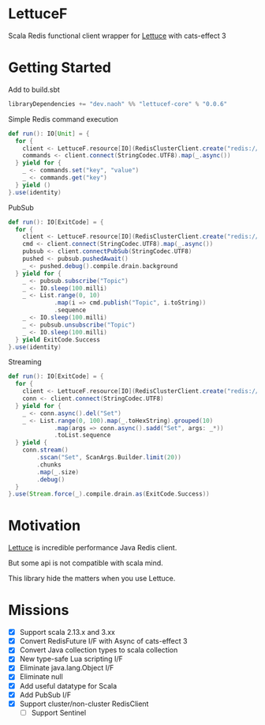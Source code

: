 # LettuceF

Scala Redis functional client wrapper for [Lettuce](https://github.com/lettuce-io/lettuce-core) with cats-effect 3


# Getting Started
Add to build.sbt
```scala
libraryDependencies += "dev.naoh" %% "lettucef-core" % "0.0.6"
```

Simple Redis command execution
```scala
def run(): IO[Unit] = {
  for {
    client <- LettuceF.resource[IO](RedisClusterClient.create("redis://127.0.0.1:7000"))
    commands <- client.connect(StringCodec.UTF8).map(_.async())
  } yield for {
    _ <- commands.set("key", "value")
    _ <- commands.get("key")
  } yield ()
}.use(identity)
```

PubSub
```scala
def run(): IO[ExitCode] = {
  for {
    client <- LettuceF.resource[IO](RedisClusterClient.create("redis://127.0.0.1:7000"))
    cmd <- client.connect(StringCodec.UTF8).map(_.async())
    pubsub <- client.connectPubSub(StringCodec.UTF8)
    pushed <- pubsub.pushedAwait()
    _ <- pushed.debug().compile.drain.background
  } yield for {
    _ <- pubsub.subscribe("Topic")
    _ <- IO.sleep(100.milli)
    _ <- List.range(0, 10)
             .map(i => cmd.publish("Topic", i.toString))
             .sequence
    _ <- IO.sleep(100.milli)
    _ <- pubsub.unsubscribe("Topic")
    _ <- IO.sleep(100.milli)
  } yield ExitCode.Success
}.use(identity)
```

Streaming
```scala
def run(): IO[ExitCode] = {
  for {
    client <- LettuceF.resource[IO](RedisClusterClient.create("redis://127.0.0.1:7000"))
    conn <- client.connect(StringCodec.UTF8)
  } yield for {
    _ <- conn.async().del("Set")
    _ <- List.range(0, 100).map(_.toHexString).grouped(10)
             .map(args => conn.async().sadd("Set", args: _*))
             .toList.sequence
  } yield {
    conn.stream()
        .sscan("Set", ScanArgs.Builder.limit(20))
        .chunks
        .map(_.size)
        .debug()
  }
}.use(Stream.force(_).compile.drain.as(ExitCode.Success))
```



# Motivation
[Lettuce](https://github.com/lettuce-io/lettuce-core) is incredible performance Java Redis client.

But some api is not compatible with scala mind.

This library hide the matters when you use Lettuce.


# Missions
- [x] Support scala 2.13.x and 3.xx
- [x] Convert RedisFuture I/F with Async of cats-effect 3
- [x] Convert Java collection types to scala collection
- [x] New type-safe Lua scripting I/F
- [x] Eliminate java.lang.Object I/F
- [x] Eliminate null
- [x] Add useful datatype for Scala
- [x] Add PubSub I/F
- [x] Support cluster/non-cluster RedisClient
  - [ ] Support Sentinel